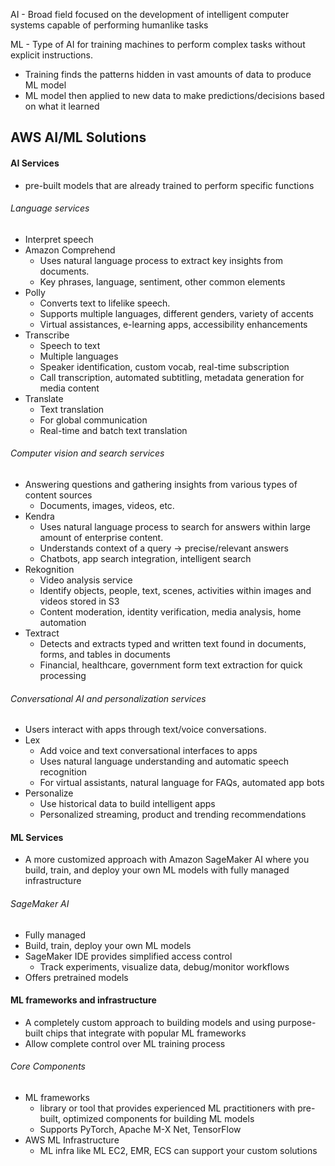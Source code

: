 AI - Broad field focused on the development of intelligent computer systems capable of performing humanlike tasks

ML - Type of AI for training machines to perform complex tasks without explicit instructions. 
- Training finds the patterns hidden in vast amounts of data to produce ML model
- ML model then applied to new data to make predictions/decisions based on what it learned

## AWS AI/ML Solutions
#### AI Services
- pre-built models that are already trained to perform specific functions
###### Language services
- Interpret speech
- Amazon Comprehend
	- Uses natural language process to extract key insights from documents.
	- Key phrases, language, sentiment, other common elements
- Polly
	- Converts text to lifelike speech.
	- Supports multiple languages, different genders, variety of accents
	- Virtual assistances, e-learning apps, accessibility enhancements
- Transcribe
	- Speech to text
	- Multiple languages
	- Speaker identification, custom vocab, real-time subscription
	- Call transcription, automated subtitling, metadata generation for media content
- Translate
	- Text translation
	- For global communication
	- Real-time and batch text translation
###### Computer vision and search services
- Answering questions and gathering insights from various types of content sources
	- Documents, images, videos, etc.
- Kendra
	- Uses natural language process to search for answers within large amount of enterprise content.
	- Understands context of a query -> precise/relevant answers
	- Chatbots, app search integration, intelligent search
- Rekognition
	- Video analysis service
	- Identify objects, people, text, scenes, activities within images and videos stored in S3
	- Content moderation, identity verification, media analysis, home automation
- Textract
	- Detects and extracts typed and written text found in documents, forms, and tables in documents
	- Financial, healthcare, government form text extraction for quick processing
###### Conversational AI and personalization services
- Users interact with apps through text/voice conversations.
- Lex
	- Add voice and text conversational interfaces to apps
	- Uses natural language understanding and automatic speech recognition
	- For virtual assistants, natural language for FAQs, automated app bots
- Personalize
	- Use historical data to build intelligent apps
	- Personalized streaming, product and trending recommendations
#### ML Services
- A more customized approach with Amazon SageMaker AI where you build, train, and deploy your own ML models with fully managed infrastructure
###### SageMaker AI
- Fully managed
- Build, train, deploy your own ML models
- SageMaker IDE provides simplified access control
	- Track experiments, visualize data, debug/monitor workflows
- Offers pretrained models
#### ML frameworks and infrastructure
- A completely custom approach to building models and using purpose-built chips that integrate with popular ML frameworks
- Allow complete control over ML training process
###### Core Components
- ML frameworks
	- library or tool that provides experienced ML practitioners with pre-built, optimized components for building ML models
	- Supports PyTorch, Apache M-X Net, TensorFlow
- AWS ML Infrastructure
	- ML infra like ML EC2, EMR, ECS can support your custom solutions